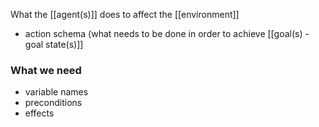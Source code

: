 What the [[agent(s)]] does to affect the [[environment]]

- action schema (what needs to be done in order to achieve [[goal(s) - goal state(s)]]
### What we need
- variable names
- preconditions
- effects